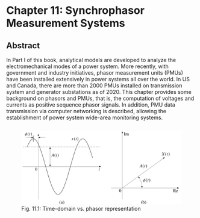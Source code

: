# Chapter 11: Synchrophasor Measurement Systems
## Abstract
In Part I of this book, analytical models are developed to analyze
the electromechanical modes of a power system. More recently, with
government and industry initiatives, phasor measurement units (PMUs)
have been installed extensively in power systems all over the
world. In US and Canada, there are more than 2000 PMUs installed on
transmission system and generator substations as of 2020. This
chapter provides some background on phasors and PMUs, that is, the
computation of voltages and currents as positive sequence phasor
signals. In addition, PMU data transmission via computer networking
is described, allowing the establishment of power system wide-area
monitoring systems.

<div style="display: flex; justify-content: center;" width="100%">
    <figure>
        <img src="figures/fig_11p1.png" alt="Phasor representation" width=480px margin="auto" />
        <figcaption>Fig. 11.1: Time-domain vs. phasor representation</figcaption>
    </figure>
</div>

[comment]: <> (eof)
